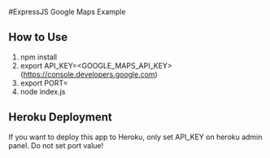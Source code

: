 #ExpressJS Google Maps Example

## How to Use
1. npm install
2. export API_KEY=<GOOGLE_MAPS_API_KEY> (https://console.developers.google.com)
3. export PORT=<PORT>
3. node index.js

## Heroku Deployment
If you want to deploy this app to Heroku, only set API_KEY on heroku admin panel. Do not set port value!

